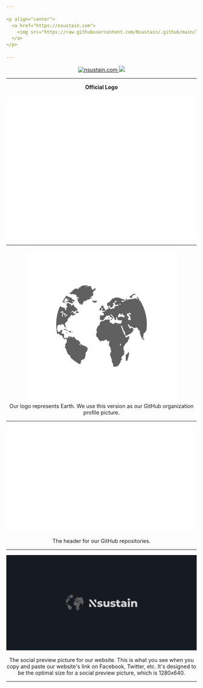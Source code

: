 ```yaml
---

<p align="center">
  <a href="https://nsustain.com">
    <img src="https://raw.githubusercontent.com/Nsustain/.github/main/logo/logo_github.png" width="350">
  </a>
</p>

---
```


<p align="center">
  <a href="https://github.com/Nsustain/nsustain.com">
    <img alt="nsustain.com" src="https://img.shields.io/badge/GitHub-nsustain.com-brightgreen">
  </a>
  <a href="https://github.com/Nsustain/nsustain.com/blob/main/LICENSE">
    <img src="https://badgen.net/github/license/Nsustain/.github">
  </a>
</p>

---

<p align="center">
  <b>Official Logo</b>
</p>

![logo](./logo/logo.svg)

---

<p align="center">
  <img src="./logo/logo_bare.svg" width="400"><br>
  Our logo represents Earth.
  We use this version as our GitHub organization
  profile picture.
</p>

---

![logo_github](./logo/logo_github.svg)

<p align="center">
  The header for our GitHub repositories.
</p>

---

![logo_1280x640](./logo/logo_1280x640.svg)

<p align="center">
  The social preview picture for our website.
  This is what you see when you copy and paste
  our website's link on Facebook, Twitter, etc.
  It's designed to be the optimal
  size for a social preview picture,
  which is 1280x640.
</p>

---

<br>
<br>
<br>
